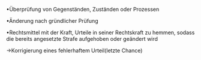 •Überprüfung von Gegenständen, Zuständen oder Prozessen

•Änderung nach gründlicher Prüfung 

•Rechtsmittel mit der Kraft, Urteile in seiner Rechtskraft zu hemmen, sodass die bereits angesetzte Strafe aufgehoben oder geändert wird

->Korrigierung eines fehlerhaftem Urteil(letzte Chance)